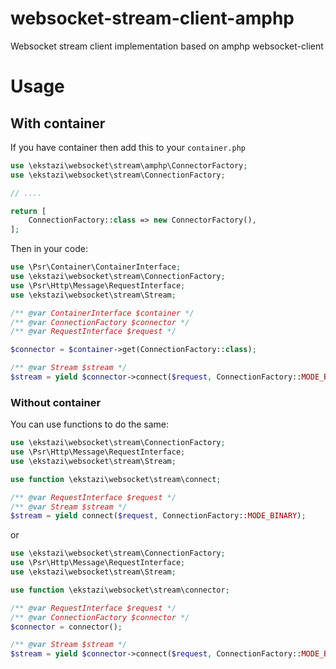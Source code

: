 # websocket-stream-client-amphp
Websocket stream client implementation based on amphp websocket-client
# Usage
## With container
If you have container then add this to your `container.php`
```php
use \ekstazi\websocket\stream\amphp\ConnectorFactory;
use \ekstazi\websocket\stream\ConnectionFactory;

// ....

return [
    ConnectionFactory::class => new ConnectorFactory(),
];
```
Then in your code:
```php
use \Psr\Container\ContainerInterface;
use \ekstazi\websocket\stream\ConnectionFactory;
use \Psr\Http\Message\RequestInterface;
use \ekstazi\websocket\stream\Stream;

/** @var ContainerInterface $container */
/** @var ConnectionFactory $connector */
/** @var RequestInterface $request */

$connector = $container->get(ConnectionFactory::class);

/** @var Stream $stream */
$stream = yield $connector->connect($request, ConnectionFactory::MODE_BINARY);

```

### Without container
You can use functions to do the same:
```php
use \ekstazi\websocket\stream\ConnectionFactory;
use \Psr\Http\Message\RequestInterface;
use \ekstazi\websocket\stream\Stream;

use function \ekstazi\websocket\stream\connect;

/** @var RequestInterface $request */
/** @var Stream $stream */
$stream = yield connect($request, ConnectionFactory::MODE_BINARY);
```
or
```php
use \ekstazi\websocket\stream\ConnectionFactory;
use \Psr\Http\Message\RequestInterface;
use \ekstazi\websocket\stream\Stream;

use function \ekstazi\websocket\stream\connector;

/** @var RequestInterface $request */
/** @var ConnectionFactory $connector */
$connector = connector();

/** @var Stream $stream */
$stream = yield $connector->connect($request, ConnectionFactory::MODE_BINARY);
```
```

